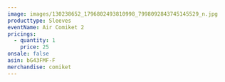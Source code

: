 ```yaml
---
image: images/130238652_1796802493810998_7998092843745145529_n.jpg
producttype: Sleeves
eventName: Air Comiket 2
pricings:
  - quantity: 1
    price: 25
onsale: false
asin: bG43FMF-F
merchandise: comiket
---
```

